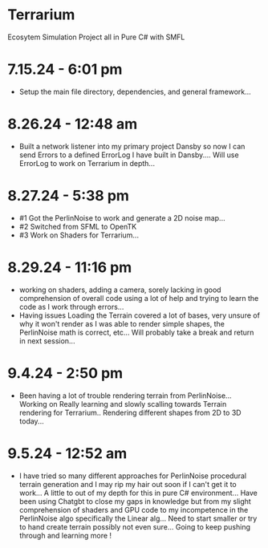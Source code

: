 # Terrarium
Ecosytem Simulation Project all in Pure C# with SMFL

# 7.15.24 - 6:01 pm 
- Setup the main file directory, dependencies, and general framework...

# 8.26.24 - 12:48 am
- Built a network listener into my primary project Dansby so now I can send Errors to a defined ErrorLog I have built in Dansby.... Will use ErrorLog to work on Terrarium in depth...

# 8.27.24 - 5:38 pm
- #1 Got the PerlinNoise to work and generate a 2D noise map...
- #2 Switched from SFML to OpenTK
- #3 Work on Shaders for Terrarium...

# 8.29.24 - 11:16 pm
- working on shaders, adding a camera, sorely lacking in good comprehension of overall code using a lot of help and trying to learn the code as I work through errors... 
- Having issues Loading the Terrain covered a lot of bases, very unsure of why it won't render as I was able to render simple shapes, the PerlinNoise math is correct, etc... Will probably take a break and return in next session... 

# 9.4.24 - 2:50 pm
- Been having a lot of trouble rendering terrain from PerlinNoise... Working on Really learning and slowly scalling towards Terrain rendering for Terrarium.. Rendering different shapes from 2D to 3D today... 

# 9.5.24 - 12:52 am
- I have tried so many different approaches for PerlinNoise procedural terrain generation and I may rip my hair out soon if I can't get it to work... A little to out of my depth for this in pure C# environment... Have been using Chatgbt to close my gaps in knowledge but from my slight comprehension of shaders and GPU code to my incompetence in the PerlinNoise algo specifically the Linear alg... Need to start smaller or try to hand create terrain possibly not even sure... Going to keep pushing through and learning more ! 